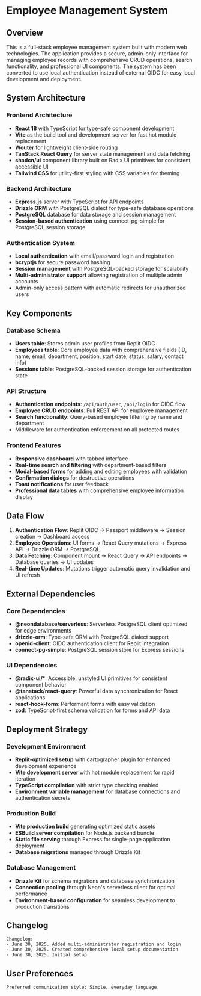 # Employee Management System

## Overview

This is a full-stack employee management system built with modern web technologies. The application provides a secure, admin-only interface for managing employee records with comprehensive CRUD operations, search functionality, and professional UI components. The system has been converted to use local authentication instead of external OIDC for easy local development and deployment.

## System Architecture

### Frontend Architecture
- **React 18** with TypeScript for type-safe component development
- **Vite** as the build tool and development server for fast hot module replacement
- **Wouter** for lightweight client-side routing
- **TanStack React Query** for server state management and data fetching
- **shadcn/ui** component library built on Radix UI primitives for consistent, accessible UI
- **Tailwind CSS** for utility-first styling with CSS variables for theming

### Backend Architecture
- **Express.js** server with TypeScript for API endpoints
- **Drizzle ORM** with PostgreSQL dialect for type-safe database operations
- **PostgreSQL** database for data storage and session management
- **Session-based authentication** using connect-pg-simple for PostgreSQL session storage

### Authentication System
- **Local authentication** with email/password login and registration
- **bcryptjs** for secure password hashing
- **Session management** with PostgreSQL-backed storage for scalability
- **Multi-administrator support** allowing registration of multiple admin accounts
- Admin-only access pattern with automatic redirects for unauthorized users

## Key Components

### Database Schema
- **Users table**: Stores admin user profiles from Replit OIDC
- **Employees table**: Core employee data with comprehensive fields (ID, name, email, department, position, start date, status, salary, contact info)
- **Sessions table**: PostgreSQL-backed session storage for authentication state

### API Structure
- **Authentication endpoints**: `/api/auth/user`, `/api/login` for OIDC flow
- **Employee CRUD endpoints**: Full REST API for employee management
- **Search functionality**: Query-based employee filtering by name and department
- Middleware for authentication enforcement on all protected routes

### Frontend Features
- **Responsive dashboard** with tabbed interface
- **Real-time search and filtering** with department-based filters
- **Modal-based forms** for adding and editing employees with validation
- **Confirmation dialogs** for destructive operations
- **Toast notifications** for user feedback
- **Professional data tables** with comprehensive employee information display

## Data Flow

1. **Authentication Flow**: Replit OIDC → Passport middleware → Session creation → Dashboard access
2. **Employee Operations**: UI forms → React Query mutations → Express API → Drizzle ORM → PostgreSQL
3. **Data Fetching**: Component mount → React Query → API endpoints → Database queries → UI updates
4. **Real-time Updates**: Mutations trigger automatic query invalidation and UI refresh

## External Dependencies

### Core Dependencies
- **@neondatabase/serverless**: Serverless PostgreSQL client optimized for edge environments
- **drizzle-orm**: Type-safe ORM with PostgreSQL dialect support
- **openid-client**: OIDC authentication client for Replit integration
- **connect-pg-simple**: PostgreSQL session store for Express sessions

### UI Dependencies
- **@radix-ui/***: Accessible, unstyled UI primitives for consistent component behavior
- **@tanstack/react-query**: Powerful data synchronization for React applications
- **react-hook-form**: Performant forms with easy validation
- **zod**: TypeScript-first schema validation for forms and API data

## Deployment Strategy

### Development Environment
- **Replit-optimized setup** with cartographer plugin for enhanced development experience
- **Vite development server** with hot module replacement for rapid iteration
- **TypeScript compilation** with strict type checking enabled
- **Environment variable management** for database connections and authentication secrets

### Production Build
- **Vite production build** generating optimized static assets
- **ESBuild server compilation** for Node.js backend bundle
- **Static file serving** through Express for single-page application deployment
- **Database migrations** managed through Drizzle Kit

### Database Management
- **Drizzle Kit** for schema migrations and database synchronization
- **Connection pooling** through Neon's serverless client for optimal performance
- **Environment-based configuration** for seamless development to production transitions

## Changelog
```
Changelog:
- June 30, 2025. Added multi-administrator registration and login
- June 30, 2025. Created comprehensive local setup documentation
- June 30, 2025. Initial setup
```

## User Preferences
```
Preferred communication style: Simple, everyday language.
```